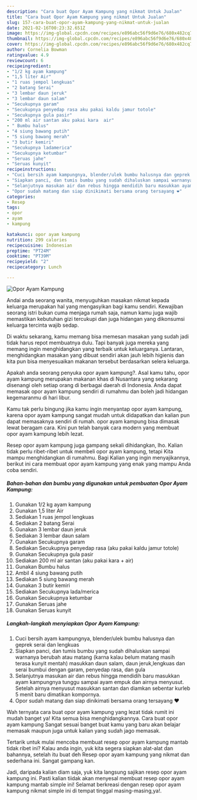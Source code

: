 ```yaml
---
description: "Cara buat Opor Ayam Kampung yang nikmat Untuk Jualan"
title: "Cara buat Opor Ayam Kampung yang nikmat Untuk Jualan"
slug: 157-cara-buat-opor-ayam-kampung-yang-nikmat-untuk-jualan
date: 2021-02-16T00:23:32.651Z
image: https://img-global.cpcdn.com/recipes/e896abc56f9d6e76/680x482cq70/opor-ayam-kampung-foto-resep-utama.jpg
thumbnail: https://img-global.cpcdn.com/recipes/e896abc56f9d6e76/680x482cq70/opor-ayam-kampung-foto-resep-utama.jpg
cover: https://img-global.cpcdn.com/recipes/e896abc56f9d6e76/680x482cq70/opor-ayam-kampung-foto-resep-utama.jpg
author: Cornelia Bowman
ratingvalue: 4.9
reviewcount: 6
recipeingredient:
- "1/2 kg ayam kampung"
- "1,5 liter Air"
- "1 ruas jempol lengkuas"
- "2 batang Serai"
- "3 lembar daun jeruk"
- "3 lembar daun salam"
- "Secukupnya garam"
- "Secukupnya penyedap rasa aku pakai kaldu jamur totole"
- "Secukupnya gula pasir"
- "200 ml air santan aku pakai kara  air"
- " Bumbu halus"
- "4 siung bawang putih"
- "5 siung bawang merah"
- "3 butir kemiri"
- "Secukupnya ladamerica"
- "Secukupnya ketumbar"
- "Seruas jahe"
- "Seruas kunyit"
recipeinstructions:
- "Cuci bersih ayam kampungnya, blender/ulek bumbu halusnya dan geprek serai dan lengkuas"
- "Siapkan panci, dan tumis bumbu yang sudah dihaluskan sampai warnanya berubah atau matang (karna kalau belum matang masih terasa kunyit mentah) masukkan daun salam, daun jeruk,lengkuas dan serai bumbui dengan garam, penyedap rasa, dan gula"
- "Selanjutnya masukan air dan rebus hingga mendidih baru masukkan ayam kampungnya tunggu sampai ayam empuk dan airnya menyusut. Setelah airnya menyusut masukkan santan dan diamkan sebentar kurleb 5 menit baru dimatikan kompornya."
- "Opor sudah matang dan siap dinikimati bersama orang tersayang ❤️"
categories:
- Resep
tags:
- opor
- ayam
- kampung

katakunci: opor ayam kampung 
nutrition: 299 calories
recipecuisine: Indonesian
preptime: "PT24M"
cooktime: "PT39M"
recipeyield: "2"
recipecategory: Lunch

---
```



![Opor Ayam Kampung](https://img-global.cpcdn.com/recipes/e896abc56f9d6e76/680x482cq70/opor-ayam-kampung-foto-resep-utama.jpg)

Andai anda seorang wanita, menyuguhkan masakan nikmat kepada keluarga merupakan hal yang mengasyikan bagi kamu sendiri. Kewajiban seorang istri bukan cuma menjaga rumah saja, namun kamu juga wajib memastikan kebutuhan gizi tercukupi dan juga hidangan yang dikonsumsi keluarga tercinta wajib sedap.

Di waktu  sekarang, kamu memang bisa memesan masakan yang sudah jadi tidak harus repot membuatnya dulu. Tapi banyak juga mereka yang memang ingin menghidangkan yang terbaik untuk keluarganya. Lantaran, menghidangkan masakan yang dibuat sendiri akan jauh lebih higienis dan kita pun bisa menyesuaikan makanan tersebut berdasarkan selera keluarga. 



Apakah anda seorang penyuka opor ayam kampung?. Asal kamu tahu, opor ayam kampung merupakan makanan khas di Nusantara yang sekarang disenangi oleh setiap orang di berbagai daerah di Indonesia. Anda dapat memasak opor ayam kampung sendiri di rumahmu dan boleh jadi hidangan kegemaranmu di hari libur.

Kamu tak perlu bingung jika kamu ingin menyantap opor ayam kampung, karena opor ayam kampung sangat mudah untuk didapatkan dan kalian pun dapat memasaknya sendiri di rumah. opor ayam kampung bisa dimasak lewat beragam cara. Kini pun telah banyak cara modern yang membuat opor ayam kampung lebih lezat.

Resep opor ayam kampung juga gampang sekali dihidangkan, lho. Kalian tidak perlu ribet-ribet untuk membeli opor ayam kampung, tetapi Kita mampu menghidangkan di rumahmu. Bagi Kalian yang ingin menyajikannya, berikut ini cara membuat opor ayam kampung yang enak yang mampu Anda coba sendiri.

<!--inarticleads1-->

##### Bahan-bahan dan bumbu yang digunakan untuk pembuatan Opor Ayam Kampung:

1. Gunakan 1/2 kg ayam kampung
1. Gunakan 1,5 liter Air
1. Sediakan 1 ruas jempol lengkuas
1. Sediakan 2 batang Serai
1. Gunakan 3 lembar daun jeruk
1. Sediakan 3 lembar daun salam
1. Gunakan Secukupnya garam
1. Sediakan Secukupnya penyedap rasa (aku pakai kaldu jamur totole)
1. Gunakan Secukupnya gula pasir
1. Sediakan 200 ml air santan (aku pakai kara + air)
1. Gunakan  Bumbu halus
1. Ambil 4 siung bawang putih
1. Sediakan 5 siung bawang merah
1. Gunakan 3 butir kemiri
1. Sediakan Secukupnya lada/merica
1. Gunakan Secukupnya ketumbar
1. Gunakan Seruas jahe
1. Gunakan Seruas kunyit




<!--inarticleads2-->

##### Langkah-langkah menyiapkan Opor Ayam Kampung:

1. Cuci bersih ayam kampungnya, blender/ulek bumbu halusnya dan geprek serai dan lengkuas
1. Siapkan panci, dan tumis bumbu yang sudah dihaluskan sampai warnanya berubah atau matang (karna kalau belum matang masih terasa kunyit mentah) masukkan daun salam, daun jeruk,lengkuas dan serai bumbui dengan garam, penyedap rasa, dan gula
1. Selanjutnya masukan air dan rebus hingga mendidih baru masukkan ayam kampungnya tunggu sampai ayam empuk dan airnya menyusut. Setelah airnya menyusut masukkan santan dan diamkan sebentar kurleb 5 menit baru dimatikan kompornya.
1. Opor sudah matang dan siap dinikimati bersama orang tersayang ❤️




Wah ternyata cara buat opor ayam kampung yang lezat tidak rumit ini mudah banget ya! Kita semua bisa menghidangkannya. Cara buat opor ayam kampung Sangat sesuai banget buat kamu yang baru akan belajar memasak maupun juga untuk kalian yang sudah jago memasak.

Tertarik untuk mulai mencoba membuat resep opor ayam kampung mantab tidak ribet ini? Kalau anda ingin, yuk kita segera siapkan alat-alat dan bahannya, setelah itu buat deh Resep opor ayam kampung yang nikmat dan sederhana ini. Sangat gampang kan. 

Jadi, daripada kalian diam saja, yuk kita langsung sajikan resep opor ayam kampung ini. Pasti kalian tiidak akan menyesal membuat resep opor ayam kampung mantab simple ini! Selamat berkreasi dengan resep opor ayam kampung nikmat simple ini di tempat tinggal masing-masing,ya!.

